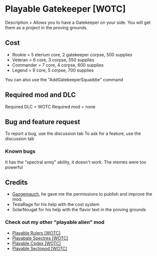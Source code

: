 # Playable Gatekeeper [WOTC]

Description = Allows you to have a Gatekeeper on your side. You will get them as a project in the proving grounds.

## Cost

- Rookie = 5 elerium core, 2 gatekeeper corpse, 500 supplies
- Veteran = 6 core, 3 corpse, 550 supplies
- Commander = 7 core, 4 corpse, 600 supplies
- Legend = 9 core, 5 corpse, 700 supplies

You can also use the "AddGatekeeperSquaddie" command

## Required mod and DLC

Required DLC = WOTC
Required mod = none

## Bug and feature request

To report a bug, use the discussion tab
To ask for a feature, use the discussion tab

### Known bugs

It has the "spectral army" ability, it doesn't work. The memes were too powerful

## Credits

- [Gazgemauch](https://www.nexusmods.com/xcom2/users/71160223), he gave me the permissions to publish and improve the mod. 
- TeslaRage for his help with the cost system
- SolarNougat for his help with the flavor text in the proving grounds

### Check out my other "playable alien" mod

- [Playable Rulers [WOTC]](https://steamcommunity.com/sharedfiles/filedetails/?id=2823002635)
- [Playabale Spectres [WOTC]](https://steamcommunity.com/sharedfiles/filedetails/?id=2826984284)
- [Playable Codex [WOTC]](https://steamcommunity.com/sharedfiles/filedetails/?id=2827187144)
- [Playable Sectopod [WOTC]](https://steamcommunity.com/sharedfiles/itemedittext/?id=2827534840)
